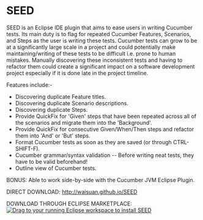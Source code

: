 # SEED
SEED is an Eclipse IDE plugin that aims to ease users in writing Cucumber tests. Its main duty is to flag for repeated Cucumber Features, Scenarios, and Steps as the user is writing these tests. Cucumber tests can grow to be at a significantly large scale in a project and could potentially make maintaining/writing of these tests to be difficult i.e. prone to human mistakes. Manually discovering these inconsistent tests and having to refactor them could create a significant impact on a software development project especially if it is done late in the project timeline.

Features include:-
- Discovering duplicate Feature titles.
- Discovering duplicate Scenario descriptions.
- Discovering duplicate Steps.
- Provide QuickFix for 'Given' steps that have been repeated across all of the scenarios and migrate them into the 'Background'.
- Provide QuickFix for consecutive Given/When/Then steps and refactor them into 'And' or 'But' steps.
- Format Cucumber tests as soon as they are saved (or through CTRL-SHIFT-F).
- Cucumber grammar/syntax validation -- Before writing neat tests, they have to be valid beforehand!
- Outline view of Cucumber tests.

BONUS: Able to work side-by-side with the Cucumber JVM Eclipse Plugin.

DIRECT DOWNLOAD: http://waisuan.github.io/SEED

DOWNLOAD THROUGH ECLIPSE MARKETPLACE: <a href="http://marketplace.eclipse.org/marketplace-client-intro?mpc_install=2445802" class="drag" title="Drag to your running Eclipse workspace to install SEED"><img src="https://marketplace.eclipse.org/sites/all/themes/solstice/_themes/solstice_marketplace/public/images/btn-install.png" alt="Drag to your running Eclipse workspace to install SEED" /></a>

